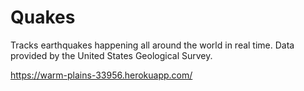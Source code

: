 # Quakes

Tracks earthquakes happening all around the world in real time. Data provided by the United States Geological Survey.

https://warm-plains-33956.herokuapp.com/
